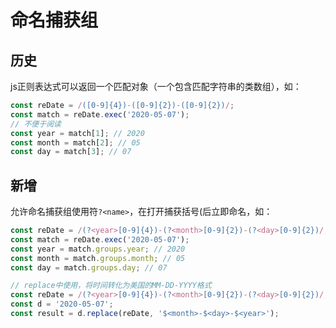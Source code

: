 # 命名捕获组

## 历史
js正则表达式可以返回一个匹配对象（一个包含匹配字符串的类数组），如：
```js
const reDate = /([0-9]{4})-([0-9]{2})-([0-9]{2})/;
const match = reDate.exec('2020-05-07');
// 不便于阅读
const year = match[1]; // 2020
const month = match[2]; // 05
const day = match[3]; // 07
```

## 新增
允许命名捕获组使用符```?<name>```，在打开捕获括号(后立即命名，如：
```js
const reDate = /(?<year>[0-9]{4})-(?<month>[0-9]{2})-(?<day>[0-9]{2})/;
const match = reDate.exec('2020-05-07');
const year = match.groups.year; // 2020
const month = match.groups.month; // 05
const day = match.groups.day; // 07

// replace中使用，将时间转化为美国的MM-DD-YYYY格式
const reDate = /(?<year>[0-9]{4})-(?<month>[0-9]{2})-(?<day>[0-9]{2})/;
const d = '2020-05-07';
const result = d.replace(reDate, '$<month>-$<day>-$<year>');
```